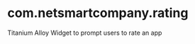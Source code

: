 com.netsmartcompany.rating
==========================

Titanium Alloy Widget to prompt users to rate an app
